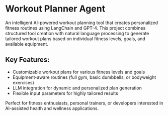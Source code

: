 # Workout Planner Agent

An intelligent AI-powered workout planning tool that creates personalized fitness routines using LangChain and GPT-4. This project combines structured tool creation with natural language processing to generate tailored workout plans based on individual fitness levels, goals, and available equipment.

## Key Features:
- Customizable workout plans for various fitness levels and goals
- Equipment-aware routines (full gym, basic dumbbells, or bodyweight exercises)
- LLM integration for dynamic and personalized plan generation
- Flexible input parameters for highly tailored results

Perfect for fitness enthusiasts, personal trainers, or developers interested in AI-assisted health and wellness applications.
